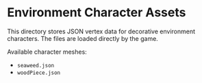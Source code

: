 # Environment Character Assets

This directory stores JSON vertex data for decorative environment characters.
The files are loaded directly by the game.

Available character meshes:

- `seaweed.json`
- `woodPiece.json`

